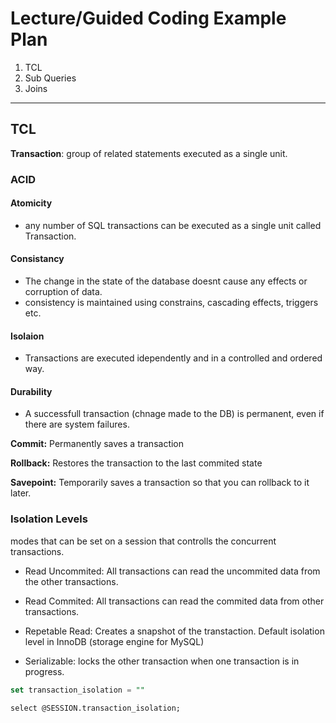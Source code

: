 # Lecture/Guided Coding Example Plan

1. TCL
2. Sub Queries
3. Joins

---

## TCL

**Transaction**: group of related statements executed as a single unit.

### ACID

#### Atomicity

- any number of SQL transactions can be executed as a single unit called Transaction.

#### Consistancy

- The change in the state of the database doesnt cause any effects or corruption of data.
- consistency is maintained using constrains, cascading effects, triggers etc.

#### Isolaion

- Transactions are executed idependently and in a controlled and ordered way.

#### Durability

- A successfull transaction (chnage made to the DB) is permanent, even if there are system failures. 


**Commit:** Permanently saves a transaction

**Rollback:** Restores the transaction to the last commited state

**Savepoint:** Temporarily saves a transaction so that you can rollback to it later.

### Isolation Levels


modes that can be set on a session that controlls the concurrent transactions.

- Read Uncommited: All transactions can read the uncommited data from the other transactions.
  
- Read Commited: All transactions can read the commited data from other transactions. 

- Repetable Read: Creates a snapshot of the transtaction. Default isolation level in InnoDB (storage engine for MySQL)

- Serializable: locks the other transaction when one transaction is in progress.

```sql
set transaction_isolation = ""
```

```
select @SESSION.transaction_isolation;
```

